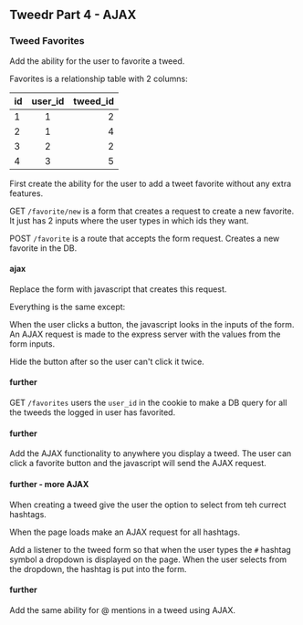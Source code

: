 ## Tweedr Part 4 - AJAX

### Tweed Favorites

Add the ability for the user to favorite a tweed.

Favorites is a relationship table with 2 columns:

| id | user_id | tweed_id |
| -- |:-------:| --------:|
|  1 |    1    | 2        |
|  2 |    1    | 4        |
|  3 |    2    | 2        |
|  4 |    3    | 5        |

First create the ability for the user to add a tweet favorite without any extra features.

GET `/favorite/new` is a form that creates a request to create a new favorite. It just has 2 inputs where the user types in which ids they want.

POST `/favorite` is a route that accepts the form request. Creates a new favorite in the DB.

#### ajax

Replace the form with javascript that creates this request.

Everything is the same except:

When the user clicks a button, the javascript looks in the inputs of the form. An AJAX request is made to the express server with the values from the form inputs.

Hide the button after so the user can't click it twice.

#### further

GET `/favorites` users the `user_id` in the cookie to make a DB query for all the tweeds the logged in user has favorited.

#### further

Add the AJAX functionality to anywhere you display a tweed. The user can click a favorite button and the javascript will send the AJAX request.

#### further - more AJAX

When creating a tweed give the user the option to select from teh currect hashtags.

When the page loads make an AJAX request for all hashtags.

Add a listener to the tweed form so that when the user types the `#` hashtag symbol a dropdown is displayed on the page. When the user selects from the dropdown, the hashtag is put into the form.

#### further

Add the same ability for @ mentions in a tweed using AJAX.


